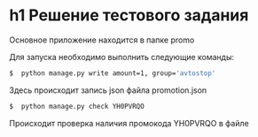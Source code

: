 # h1 Решение тестового задания
Основное приложение находится в папке promo

Для запуска необходимо выполнить следующие команды:
```sh
$  python manage.py write amount=1, group='avtostop'
```
Здесь происходит запись json файла promotion.json 

```sh
$  python manage.py check YH0PVRQO
```
Происходит проверка наличия промокода YH0PVRQO в файле
